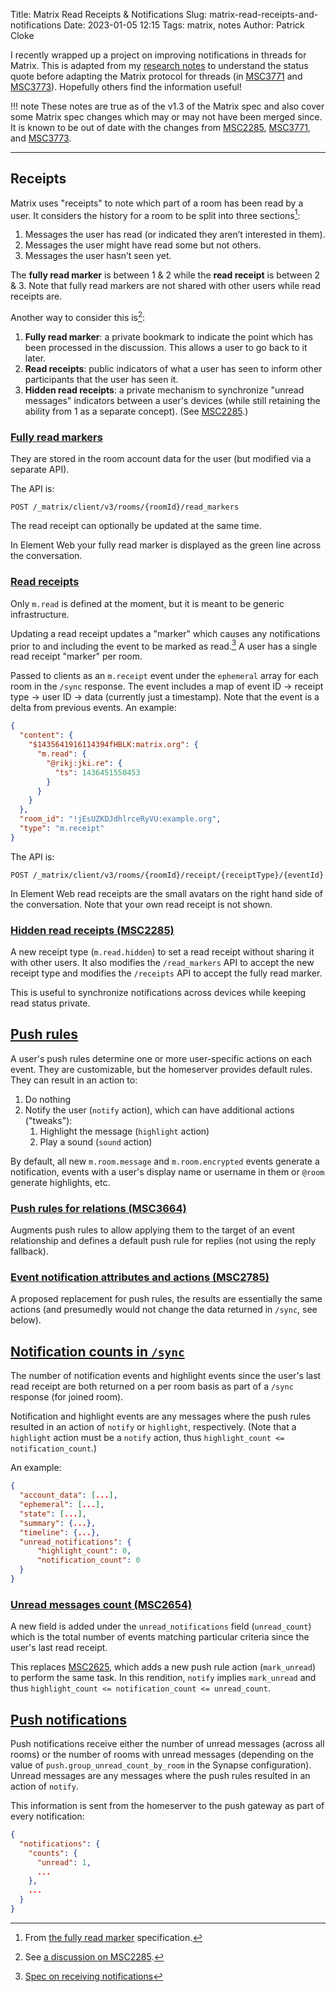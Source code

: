 Title: Matrix Read Receipts & Notifications
Slug: matrix-read-receipts-and-notifications
Date: 2023-01-05 12:15
Tags: matrix, notes
Author: Patrick Cloke

I recently wrapped up a project on improving notifications in threads for Matrix.
This is adapted from my [research notes](https://hackmd.io/bbucQKOLTv66N4B_wjDLFQ)
to understand the status quote before adapting the Matrix protocol for threads
(in [MSC3771](https://github.com/matrix-org/matrix-spec-proposals/pull/3771) and
[MSC3773](https://github.com/matrix-org/matrix-spec-proposals/pull/3773)).
Hopefully others find the information useful!

!!! note
    These notes are true as of the v1.3 of the Matrix spec and also cover some
    Matrix spec changes which may or may not have been merged since. It is known
    to be out of date with the changes from [MSC2285](https://github.com/matrix-org/matrix-spec-proposals/pull/2285),
    [MSC3771](https://github.com/matrix-org/matrix-spec-proposals/pull/3771), and
    [MSC3773](https://github.com/matrix-org/matrix-spec-proposals/pull/3773).

----

## Receipts

Matrix uses "receipts" to note which part of a room has been read by a user.
It considers the history for a room to be split into three sections[^1]:

1. Messages the user has read (or indicated they aren’t interested in them).
2. Messages the user might have read some but not others.
3. Messages the user hasn’t seen yet.

The **fully read marker** is between 1 & 2 while the **read receipt** is between
2 & 3. Note that fully read markers are not shared with other users while read receipts are.

Another way to consider this is[^2]:

1. **Fully read marker**: a private bookmark to indicate the point which has been
   processed in the discussion. This allows a user to go back to it later.
2. **Read receipts**: public indicators of what a user has seen to inform other
   participants that the user has seen it.
3. **Hidden read receipts**: a private mechanism to synchronize "unread messages"
   indicators between a user's devices (while still retaining the ability from 1
   as a separate concept). (See [MSC2285](https://github.com/matrix-org/matrix-spec-proposals/pull/2285).)

### [Fully read markers](https://spec.matrix.org/v1.3/client-server-api/#fully-read-markers)

They are stored in the room account data for the user (but modified via a separate API).

The API is:

`POST /_matrix/client/v3/rooms/{roomId}/read_markers`

The read receipt can optionally be updated at the same time.

In Element Web your fully read marker is displayed as the green line across the
conversation.

### [Read receipts](https://spec.matrix.org/v1.3/client-server-api/#receipts)

Only `m.read` is defined at the moment, but it is meant to be generic infrastructure.

Updating a read receipt updates a "marker" which causes any notifications prior
to and including the event to be marked as read.[^3] A user has a single read receipt
"marker" per room.

Passed to clients as an `m.receipt` event under the `ephemeral` array for each
room in the `/sync` response. The event includes a map of event ID -> receipt type
-> user ID -> data (currently just a timestamp). Note that the event is a delta
from previous events. An example:

```json
{
  "content": {
    "$1435641916114394fHBLK:matrix.org": {
      "m.read": {
        "@rikj:jki.re": {
          "ts": 1436451550453
        }
      }
    }
  },
  "room_id": "!jEsUZKDJdhlrceRyVU:example.org",
  "type": "m.receipt"
}
```

The API is:

`POST /_matrix/client/v3/rooms/{roomId}/receipt/{receiptType}/{eventId}`

In Element Web read receipts are the small avatars on the right hand side of the
conversation. Note that your own read receipt is not shown.

### [Hidden read receipts (MSC2285)](https://github.com/matrix-org/matrix-spec-proposals/pull/2285)

A new receipt type (`m.read.hidden`) to set a read receipt without sharing it with
other users. It also modifies the `/read_markers` API to accept the new receipt type
and modifies the `/receipts` API to accept the fully read marker.

This is useful to synchronize notifications across devices while keeping read
status private.

## [Push rules](https://spec.matrix.org/v1.2/client-server-api/#push-rules)

A user's push rules determine one or more user-specific actions on each event.
They are customizable, but the homeserver provides default rules. They can result
in an action to:

1. Do nothing
2. Notify the user (`notify` action), which can have additional actions ("tweaks"):
    1. Highlight the message (`highlight` action)
    2. Play a sound (`sound` action)

By default, all new `m.room.message` and `m.room.encrypted` events generate a
notification, events with a user's display name or username in them or `@room`
generate highlights, etc.

### [Push rules for relations (MSC3664)](https://github.com/matrix-org/matrix-spec-proposals/pull/3664)

Augments push rules to allow applying them to the target of an event relationship
and defines a default push rule for replies (not using the reply fallback).

### [Event notification attributes and actions (MSC2785)](https://github.com/matrix-org/matrix-spec-proposals/pull/2785)

A proposed replacement for push rules, the results are essentially the same
actions (and presumedly would not change the data returned in `/sync`, see below).

## [Notification counts in `/sync`](https://spec.matrix.org/v1.3/client-server-api/#get_matrixclientv3sync)

The number of notification events and highlight events since the user's last read
receipt are both returned on a per room basis as part of a `/sync` response (for
joined room).

Notification and highlight events are any messages where the push rules resulted
in an action of `notify` or `highlight`, respectively. (Note that a `highlight`
action must be a `notify` action, thus `highlight_count <= notification_count`.)

An example:

```json
{
  "account_data": [...],
  "ephemeral": [...],
  "state": [...],
  "summary": {...},
  "timeline": {...},
  "unread_notifications": {
      "highlight_count": 0,
      "notification_count": 0
  }
}
```

### [Unread messages count (MSC2654)](https://github.com/matrix-org/matrix-spec-proposals/pull/2654)

A new field is added under the `unread_notifications` field (`unread_count`) which
is the total number of events matching particular criteria since the user's last
read receipt.

This replaces [MSC2625](https://github.com/matrix-org/matrix-spec-proposals/pull/2625),
which adds a new push rule action (`mark_unread`) to perform the same task. In this
rendition, `notify` implies `mark_unread` and thus
`highlight_count <= notification_count <= unread_count`.

## [Push notifications](https://spec.matrix.org/v1.2/push-gateway-api/#post_matrixpushv1notify)

Push notifications receive either the number of unread messages (across all rooms)
or the number of rooms with unread messages (depending on the value of
`push.group_unread_count_by_room` in the Synapse configuration). Unread messages
are any messages where the push rules resulted in an action of `notify`.

This information is sent from the homeserver to the push gateway as part of every
notification:

```json
{
  "notifications": {
    "counts": {
      "unread": 1,
      ...
    },
    ...
  }
}
```

[^1]: From [the fully read marker](https://spec.matrix.org/v1.3/client-server-api/#fully-read-markers) specification.
[^2]: See [a discussion on MSC2285](https://github.com/matrix-org/matrix-spec-proposals/pull/2285#discussion_r436383889).
[^3]: [Spec on receiving notifications](https://spec.matrix.org/v1.3/client-server-api/#receiving-notifications)
